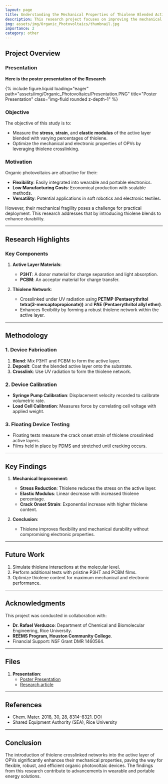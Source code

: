 ```yaml
---
layout: page
title: Understanding the Mechanical Properties of Thiolene Blended Active Layer Films for Organic Photovoltaics
description: This research project focuses on improving the mechanical properties of organic photovoltaics (OPVs) by blending thiolene crosslinked networks with the active layer.
img: assets/img/Organic_Photovoltaics/thumbnail.jpg
importance: 2
category: other
---
```


## **Project Overview**

### **Presentation**

**Here is the poster presentation of the Research**

<div class="row">
    <div class="col-sm mt-3 mt-md-0">
        {% include figure.liquid loading="eager" path="assets/img/Organic_Photovoltaics/Presentation.PNG" title="Poster Presentation" class="img-fluid rounded z-depth-1" %}
    </div>
</div>

### **Objective**
The objective of this study is to:
- Measure the **stress**, **strain**, and **elastic modulus** of the active layer blended with varying percentages of thiolene.
- Optimize the mechanical and electronic properties of OPVs by leveraging thiolene crosslinking.

### **Motivation**
Organic photovoltaics are attractive for their:
- **Flexibility**: Easily integrated into wearable and portable electronics.
- **Low Manufacturing Costs**: Economical production with scalable methods.
- **Versatility**: Potential applications in soft robotics and electronic textiles.

However, their mechanical fragility poses a challenge for practical deployment. This research addresses that by introducing thiolene blends to enhance durability.

---

## **Research Highlights**

### **Key Components**
1. **Active Layer Materials**:
   - **P3HT**: A donor material for charge separation and light absorption.
   - **PCBM**: An acceptor material for charge transfer.

2. **Thiolene Network**:
   - Crosslinked under UV radiation using **PETMP (Pentaerythritol tetra(3-mercaptopropionate))** and **PAE (Pentaerythritol allyl ether)**.
   - Enhances flexibility by forming a robust thiolene network within the active layer.

---

## **Methodology**

### **1. Device Fabrication**
1. **Blend**: Mix P3HT and PCBM to form the active layer.
2. **Deposit**: Coat the blended active layer onto the substrate.
3. **Crosslink**: Use UV radiation to form the thiolene network.

### **2. Device Calibration**
- **Syringe Pump Calibration**: Displacement velocity recorded to calibrate volumetric rate.
- **Load Cell Calibration**: Measures force by correlating cell voltage with applied weight.

### **3. Floating Device Testing**
- Floating tests measure the crack onset strain of thiolene crosslinked active layers.
- Films held in place by PDMS and stretched until cracking occurs.

---

## **Key Findings**

1. **Mechanical Improvement**:
   - **Stress Reduction**: Thiolene reduces the stress on the active layer.
   - **Elastic Modulus**: Linear decrease with increased thiolene percentage.
   - **Crack Onset Strain**: Exponential increase with higher thiolene content.

2. **Conclusion**:
   - Thiolene improves flexibility and mechanical durability without compromising electronic properties.

---

## **Future Work**
1. Simulate thiolene interactions at the molecular level.
2. Perform additional tests with pristine P3HT and PCBM films.
3. Optimize thiolene content for maximum mechanical and electronic performance.

---

## **Acknowledgments**
This project was conducted in collaboration with:
- **Dr. Rafael Verduzco**: Department of Chemical and Biomolecular Engineering, Rice University.
- **REEMS Program, Houston Community College**.
- Financial Support: NSF Grant DMR 1460564.

---

## **Files**

1. **Presentation**:
   - [Poster Presentation](https://github.com/DamilolaOwolabi/Organic_Photovoltaics/blob/main/my%20presentation%20fro%20reems.pptx)
   - [Research article](https://onlinelibrary.wiley.com/doi/10.1002/adom.202000516)

---

## **References**

- Chem. Mater. 2018, 30, 28, 8314–8321. [DOI](https://doi.org/10.1021/acs.chemmater.8b03791)
- Shared Equipment Authority (SEA), Rice University

---

## **Conclusion**

The introduction of thiolene crosslinked networks into the active layer of OPVs significantly enhances their mechanical properties, paving the way for flexible, robust, and efficient organic photovoltaic devices. The findings from this research contribute to advancements in wearable and portable energy solutions.